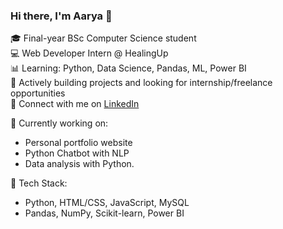### Hi there, I'm Aarya 👋

🎓 Final-year BSc Computer Science student  
💻 Web Developer Intern @ HealingUp  
📊 Learning: Python, Data Science, Pandas, ML, Power BI  
🚀 Actively building projects and looking for internship/freelance opportunities  
🔗 Connect with me on [LinkedIn](www.linkedin.com/in/aarya-gawade-dec1512)

🌱 Currently working on:
- Personal portfolio website
- Python Chatbot with NLP
- Data analysis with Python.

📌 Tech Stack:
- Python, HTML/CSS, JavaScript, MySQL  
- Pandas, NumPy, Scikit-learn, Power BI


